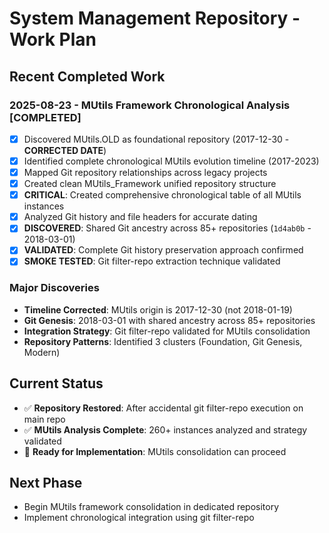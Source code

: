 # System Management Repository - Work Plan

## Recent Completed Work

### 2025-08-23 - MUtils Framework Chronological Analysis **[COMPLETED]**
- [x] Discovered MUtils.OLD as foundational repository (2017-12-30 - **CORRECTED DATE**)
- [x] Identified complete chronological MUtils evolution timeline (2017-2023)
- [x] Mapped Git repository relationships across legacy projects  
- [x] Created clean MUtils_Framework unified repository structure
- [x] **CRITICAL**: Created comprehensive chronological table of all MUtils instances
- [x] Analyzed Git history and file headers for accurate dating
- [x] **DISCOVERED**: Shared Git ancestry across 85+ repositories (`1d4ab0b` - 2018-03-01)
- [x] **VALIDATED**: Complete Git history preservation approach confirmed
- [x] **SMOKE TESTED**: Git filter-repo extraction technique validated

### Major Discoveries
- **Timeline Corrected**: MUtils origin is 2017-12-30 (not 2018-01-19)
- **Git Genesis**: 2018-03-01 with shared ancestry across 85+ repositories
- **Integration Strategy**: Git filter-repo validated for MUtils consolidation
- **Repository Patterns**: Identified 3 clusters (Foundation, Git Genesis, Modern)

## Current Status
- ✅ **Repository Restored**: After accidental git filter-repo execution on main repo
- ✅ **MUtils Analysis Complete**: 260+ instances analyzed and strategy validated
- 🚀 **Ready for Implementation**: MUtils consolidation can proceed

## Next Phase
- Begin MUtils framework consolidation in dedicated repository
- Implement chronological integration using git filter-repo
